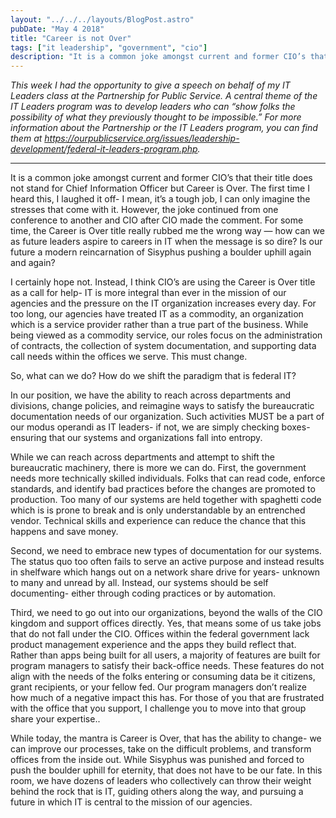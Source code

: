 ```yaml
---
layout: "../../../layouts/BlogPost.astro"
pubDate: "May 4 2018"
title: "Career is not Over"
tags: ["it leadership", "government", "cio"]
description: "It is a common joke amongst current and former CIO’s that their title does not stand for Chief Information Officer but Career is Over. The first time I heard this, I laughed it off- I mean, it’s a tough job, I can only imagine the stresses that come with it. However, the joke continued from one conference to another and CIO after CIO made the comment."
---
```


*This week I had the opportunity to give a speech on behalf of my IT Leaders class at the Partnership for Public Service. A central theme of the IT Leaders program was to develop leaders who can “show folks the possibility of what they previously thought to be impossible.” For more information about the Partnership or the IT Leaders program, you can find them at https://ourpublicservice.org/issues/leadership-development/federal-it-leaders-program.php.*

--- 

It is a common joke amongst current and former CIO’s that their title does not stand for Chief Information Officer but Career is Over. The first time I heard this, I laughed it off- I mean, it’s a tough job, I can only imagine the stresses that come with it. However, the joke continued from one conference to another and CIO after CIO made the comment. For some time, the Career is Over title really rubbed me the wrong way — how can we as future leaders aspire to careers in IT when the message is so dire? Is our future a modern reincarnation of Sisyphus pushing a boulder uphill again and again?

I certainly hope not. Instead, I think CIO’s are using the Career is Over title as a call for help- IT is more integral than ever in the mission of our agencies and the pressure on the IT organization increases every day. For too long, our agencies have treated IT as a commodity, an organization which is a service provider rather than a true part of the business. While being viewed as a commodity service, our roles focus on the administration of contracts, the collection of system documentation, and supporting data call needs within the offices we serve. This must change.

So, what can we do? How do we shift the paradigm that is federal IT?

In our position, we have the ability to reach across departments and divisions, change policies, and reimagine ways to satisfy the bureaucratic documentation needs of our organization. Such activities MUST be a part of our modus operandi as IT leaders- if not, we are simply checking boxes- ensuring that our systems and organizations fall into entropy.

While we can reach across departments and attempt to shift the bureaucratic machinery, there is more we can do. First, the government needs more technically skilled individuals. Folks that can read code, enforce standards, and identify bad practices before the changes are promoted to production. Too many of our systems are held together with spaghetti code which is is prone to break and is only understandable by an entrenched vendor. Technical skills and experience can reduce the chance that this happens and save money.

Second, we need to embrace new types of documentation for our systems. The status quo too often fails to serve an active purpose and instead results in shelfware which hangs out on a network share drive for years- unknown to many and unread by all. Instead, our systems should be self documenting- either through coding practices or by automation.

Third, we need to go out into our organizations, beyond the walls of the CIO kingdom and support offices directly. Yes, that means some of us take jobs that do not fall under the CIO. Offices within the federal government lack product management experience and the apps they build reflect that. Rather than apps being built for all users, a majority of features are built for program managers to satisfy their back-office needs. These features do not align with the needs of the folks entering or consuming data be it citizens, grant recipients, or your fellow fed. Our program managers don’t realize how much of a negative impact this has. For those of you that are frustrated with the office that you support, I challenge you to move into that group share your expertise..

While today, the mantra is Career is Over, that has the ability to change- we can improve our processes, take on the difficult problems, and transform offices from the inside out. While Sisyphus was punished and forced to push the boulder uphill for eternity, that does not have to be our fate. In this room, we have dozens of leaders who collectively can throw their weight behind the rock that is IT, guiding others along the way, and pursuing a future in which IT is central to the mission of our agencies.
